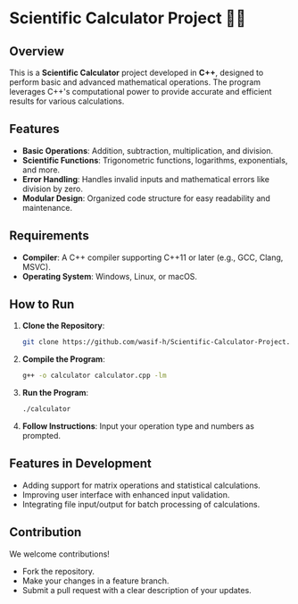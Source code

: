 # Scientific Calculator Project 🔗🔗

## Overview
This is a **Scientific Calculator** project developed in **C++**, designed to perform basic and advanced mathematical operations. The program leverages C++'s computational power to provide accurate and efficient results for various calculations.

## Features
- **Basic Operations**: Addition, subtraction, multiplication, and division.  
- **Scientific Functions**: Trigonometric functions, logarithms, exponentials, and more.  
- **Error Handling**: Handles invalid inputs and mathematical errors like division by zero.  
- **Modular Design**: Organized code structure for easy readability and maintenance.  

## Requirements
- **Compiler**: A C++ compiler supporting C++11 or later (e.g., GCC, Clang, MSVC).  
- **Operating System**: Windows, Linux, or macOS.  

## How to Run
1. **Clone the Repository**:  
   ```bash
   git clone https://github.com/wasif-h/Scientific-Calculator-Project.git
   ```

2. **Compile the Program**:  
   ```bash
   g++ -o calculator calculator.cpp -lm
   ```

3. **Run the Program**:  
   ```bash
   ./calculator
   ```

4. **Follow Instructions**: Input your operation type and numbers as prompted.

## Features in Development
- Adding support for matrix operations and statistical calculations.  
- Improving user interface with enhanced input validation.  
- Integrating file input/output for batch processing of calculations.

## Contribution
We welcome contributions!  
- Fork the repository.  
- Make your changes in a feature branch.  
- Submit a pull request with a clear description of your updates.
